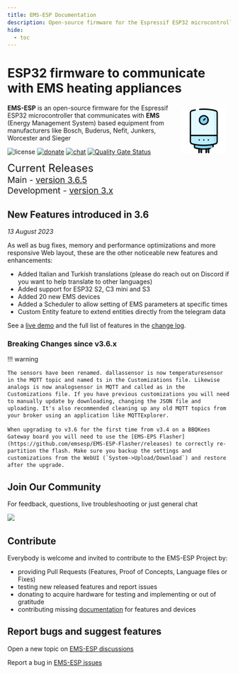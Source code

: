 ```yaml
---
title: EMS-ESP Documentation
description: Open-source firmware for the Espressif ESP32 microcontroller that communicates with EMS (Energy Management System) based equipment from manufacturers like Bosch, Buderus, Nefit, Junkers, Worcester and Sieger.
hide:
  - toc
---
```


# ESP32 firmware to communicate with EMS heating appliances

<img style="margin: 10px 10px; float:right; width:20%" src="_media/logo/boiler.svg" alt="EMS-ESP Logo"></img>
**EMS-ESP** is an open-source firmware for the Espressif ESP32 microcontroller that communicates with **EMS** (Energy Management System) based equipment from manufacturers like Bosch, Buderus, Nefit, Junkers, Worcester and Sieger

![license](https://img.shields.io/github/license/emsesp/EMS-ESP.svg)
[![donate](https://img.shields.io/badge/donate-PayPal-blue.svg)](https://www.paypal.com/paypalme/prderbyshire/2)
[![chat](https://img.shields.io/discord/816637840644505620.svg?style=flat-square&color=blueviolet)](https://discord.gg/3J3GgnzpyT)
[![Quality Gate Status](https://sonarcloud.io/api/project_badges/measure?project=emsesp_EMS-ESP32&metric=alert_status)](https://sonarcloud.io/summary/new_code?id=emsesp_EMS-ESP32)

<span style="font-size: 1.5rem">Current Releases</span>
<span style="font-size: 1.2rem">
<BR>Main - <a href="https://github.com/emsesp/EMS-ESP32/releases/tag/v3.6.5">version 3.6.5</a>
<BR>Development - <a href="https://github.com/emsesp/EMS-ESP32/releases/tag/latest">version 3.x</a>
</span>

## New Features introduced in 3.6

_13 August 2023_

As well as bug fixes, memory and performance optimizations and more responsive Web layout, these are the other noticeable new features and enhancements:

- Added Italian and Turkish translations (please do reach out on Discord if you want to help translate to other languages)
- Added support for ESP32 S2, C3 mini and S3
- Added 20 new EMS devices
- Added a Scheduler to allow setting of EMS parameters at specific times
- Custom Entity feature to extend entities directly from the telegram data

See a [live demo](https://ems-esp.derbyshire.nl/) and the full list of features in the [change log](Version-Release-History).

### Breaking Changes since v3.6.x

!!! warning

    The sensors have been renamed. dallassensor is now temperaturesensor in the MQTT topic and named ts in the Customizations file. Likewise analogs is now analogsensor in MQTT and called as in the Customizations file. If you have previous customizations you will need to manually update by downloading, changing the JSON file and uploading. It's also recommended cleaning up any old MQTT topics from your broker using an application like MQTTExplorer.

    When upgrading to v3.6 for the first time from v3.4 on a BBQKees Gateway board you will need to use the [EMS-EPS Flasher](https://github.com/emsesp/EMS-ESP-Flasher/releases) to correctly re-partition the flash. Make sure you backup the settings and customizations from the WebUI (`System->Upload/Download`) and restore after the upgrade.

## Join Our Community

For feedback, questions, live troubleshooting or just general chat

<a href="https://discord.gg/3J3GgnzpyT"><img src="https://discordapp.com/api/guilds/816637840644505620/widget.png?style=banner2"></a>

## Contribute

Everybody is welcome and invited to contribute to the EMS-ESP Project by:

- providing Pull Requests (Features, Proof of Concepts, Language files or Fixes)
- testing new released features and report issues
- donating to acquire hardware for testing and implementing or out of gratitude
- contributing missing [documentation](Contributing.md) for features and devices

## Report bugs and suggest features

Open a new topic on [EMS-ESP discussions](https://github.com/emsesp/EMS-ESP32/discussions)

Report a bug in [EMS-ESP issues](https://github.com/emsesp/EMS-ESP32/issues)
